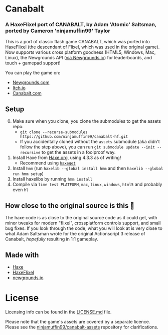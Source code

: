 # Canabalt
### A HaxeFlixel port of CANABALT, by Adam 'Atomic' Saltsman, ported by Cameron 'ninjamuffin99' Taylor

This is a port of classic flash game CANABALT, which was ported into HaxeFlixel (the descendant of Flixel, which was used in the original game). Now supports various cross platform goodness (HTML5, Windows, Mac, Linux), the Newgrounds API ([via Newgrounds.io](https://newgrounds.io)) for leaderboards, and touch + gamepad support!

You can play the game on:
- [Newgrounds.com](https://www.newgrounds.com/portal/view/510303)
- [Itch.io](https://finji.itch.io/canabalt-classic)
- [Canabalt.com](https://canabalt.com/)

## Setup

0. Make sure when you clone, you clone the submodules to get the assets repo:
    - `git clone --recurse-submodules https://github.com/ninjamuffin99/canabalt-hf.git`
    - If you accidentally cloned without the `assets` submodule (aka didn't follow the step above), you can run `git submodule update --init --recursive` to get the assets in a foolproof way.
1. Install Haxe from [Haxe.org](https://haxe.org), using 4.3.3 as of writing!
    - Recommend using [`haxeget`](https://github.com/l0go/haxeget)
2. Install `hmm` (run `haxelib --global install hmm` and then `haxelib --global run hmm setup`)
3. Install haxelibs by running `hmm install`
4. Compile via `lime test PLATFORM`, `mac`, `linux`, `windows`, `html5` and probably even `hl` 

## How close to the original source is this 🤔

The haxe code is as close to the original source code as it could get, with minor tweaks for modern "flixel", crossplatform controls support, and small bug fixes. If you look through the code, what you will look at is very close to what Adam Saltsman wrote for the original Actionscript 3 release of Canabalt, *hopefully* resulting in 1:1 gameplay.

## Made with
- [Haxe](https://haxe.org)
- [HaxeFlixel](https://haxeflixel.com)
- [newgrounds.io](https://newgrounds.io)

# License
Licensing info can be found in the [LICENSE.md](LICENSE.md) file.

Please note that the game's assets are covered by a separate licence. Please see the [ninjamuffin99/canabalt-assets](https://github.com/ninjamuffin99/canabalt-assets/blob/main/LICENSE.md) repository for clarifications.


